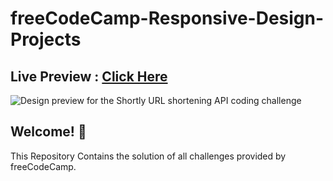 # freeCodeCamp-Responsive-Design-Projects

## Live Preview : [Click Here](https://sahilspatil.github.io/freeCodeCamp-Responsive-Design-Projects/)

![Design preview for the Shortly URL shortening API coding challenge](/img-1.png)

## Welcome! 👋
  This Repository Contains the solution of all challenges provided by freeCodeCamp. 
